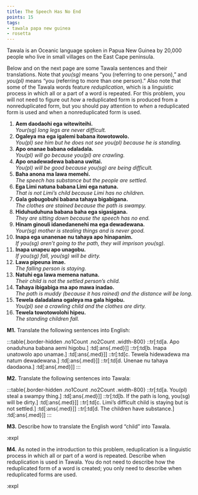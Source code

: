 ```yaml
---
title: The Speech Has No End
points: 15
tags:
- tawala papa new guinea
- rosetta
---
```


Tawala is an Oceanic language spoken in Papua New Guinea by 20,000 people who live in small villages on
the East Cape peninsula.

Below and on the next page are some Tawala sentences and their translations. Note that *you(sg)* means “you
(referring to one person),” and *you(pl)* means “you (referring to more than one person).” Also note that some
of the Tawala words feature *reduplication*, which is a linguistic process in which all or a part of a word is
repeated. For this problem, you will not need to figure out *how* a reduplicated form is produced from a nonreduplicated form, but you should pay attention to *when* a reduplicated form is used and when a nonreduplicated form is used.

1) **Aem daodaohi ega witewiteihi.**
<br>*Your(sg) long legs are never difficult.*
2) **Ogaleya ma ega igalemi babana itowotowolo.**
<br>*You(pl) see him but he does not see you(pl) because he is standing.*
3) **Apo onanae babana odaladala.**
<br>*You(pl) will go because you(pl) are crawling.*
4) **Apo onadewadewa babana uwitai.**
<br>*You(pl) will be good because you(sg) are being difficult.*
5) **Baha anona ma lawa memehi.**
<br>*The speech has substance but the people are settled.*
6) **Ega Limi natuna babana Limi ega natuna.**
<br>*That is not Limi’s child because Limi has no children.*
7) **Gala gobugobuhi babana tahaya bigabigana.**
<br>*The clothes are stained because the path is swampy.*
8) **Hiduhuduhuna babana baha ega sigasigana.**
<br>*They are sitting down because the speech has no end.*
9) **Hinam ginouli idanedanenehi ma ega dewadewana.**
<br>*Your(sg) mother is stealing things and is never good.*
10) **Inapa ega unanenae nu tahaya apo hinapanim.**
<br>*If you(sg) aren’t going to the path, they will imprison you(sg).*
11) **Inapa unapeu apo unagobu.**
<br>*If you(sg) fall, you(sg) will be dirty.*
12) **Lawa pipeuna imae.**
<br>*The falling person is staying.*
13) **Natuhi ega lawa memena natuna.**
<br>*Their child is not the settled person’s child.*
14) **Tahaya ibigabiga ma apo mawa inadao.**
<br>*The path is muddy (because it has rained) and the distance will be long.*
15) **Tewela daladalana ogaleya ma gala higobu.**
<br>*You(pl) see a crawling child and the clothes are dirty.*
16) **Tewela towotowolohi hipeu.**
<br>*The standing children fall.*

**M1.** Translate the following sentences into English:

:::table{.border-hidden .no1Count .no2Count .width-800}
::tr[:td[a. Apo onaduhuna babana aemi higobu.] :td[:ans{.med}]]
::tr[:td[b. Inapa unatowolo apo unamae.] :td[:ans{.med}]]
::tr[:td[c. Tewela hidewadewa ma natum dewadewana.] :td[:ans{.med}]]
::tr[:td[d. Unenae nu tahaya daodaona.] :td[:ans{.med}]]
:::

**M2.** Translate the following sentences into Tawala:

:::table{.border-hidden .no1Count .no2Count .width-800}
::tr[:td[a. You(pl) steal a swampy thing.] :td[:ans{.med}]]
::tr[:td[b. If the path is long, you(sg) will be dirty.] :td[:ans{.med}]]
::tr[:td[c. Limi’s difficult child is staying but is not settled.] :td[:ans{.med}]]
::tr[:td[d. The children have substance.] :td[:ans{.med}]]
:::

**M3.** Describe how to translate the English word “child” into Tawala.

:expl

**M4.** As noted in the introduction to this problem, reduplication is a linguistic process in which all or part of a
word is repeated. Describe when reduplication is used in Tawala. You do not need to describe how the
reduplicated form of a word is created; you only need to describe when reduplicated forms are used.

:expl

